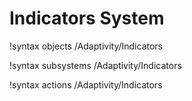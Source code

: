 <!-- MOOSE Documentation Stub: Remove this when content is added. -->

# Indicators System
!syntax objects /Adaptivity/Indicators

!syntax subsystems /Adaptivity/Indicators

!syntax actions /Adaptivity/Indicators
